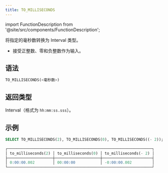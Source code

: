 ```yaml
---
title: TO_MILLISECONDS
---
```

import FunctionDescription from '@site/src/components/FunctionDescription';

<FunctionDescription description="引入或更新于：v1.2.677"/>

将指定的毫秒数转换为 Interval 类型。

- 接受正整数、零和负整数作为输入。

## 语法

```sql
TO_MILLISECONDS(<毫秒数>)
```

## 返回类型

Interval（格式为 `hh:mm:ss.sss`）。

## 示例

```sql
SELECT TO_MILLISECONDS(2), TO_MILLISECONDS(0), TO_MILLISECONDS((- 2));

┌────────────────────────────────────────────────────────────────┐
│ to_milliseconds(2) │ to_milliseconds(0) │ to_milliseconds(- 2) │
├────────────────────┼────────────────────┼──────────────────────┤
│ 0:00:00.002        │ 00:00:00           │ -0:00:00.002         │
└────────────────────────────────────────────────────────────────┘
```